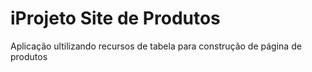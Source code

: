 # iProjeto Site de Produtos
Aplicação ultilizando recursos de tabela para construção de página de produtos

